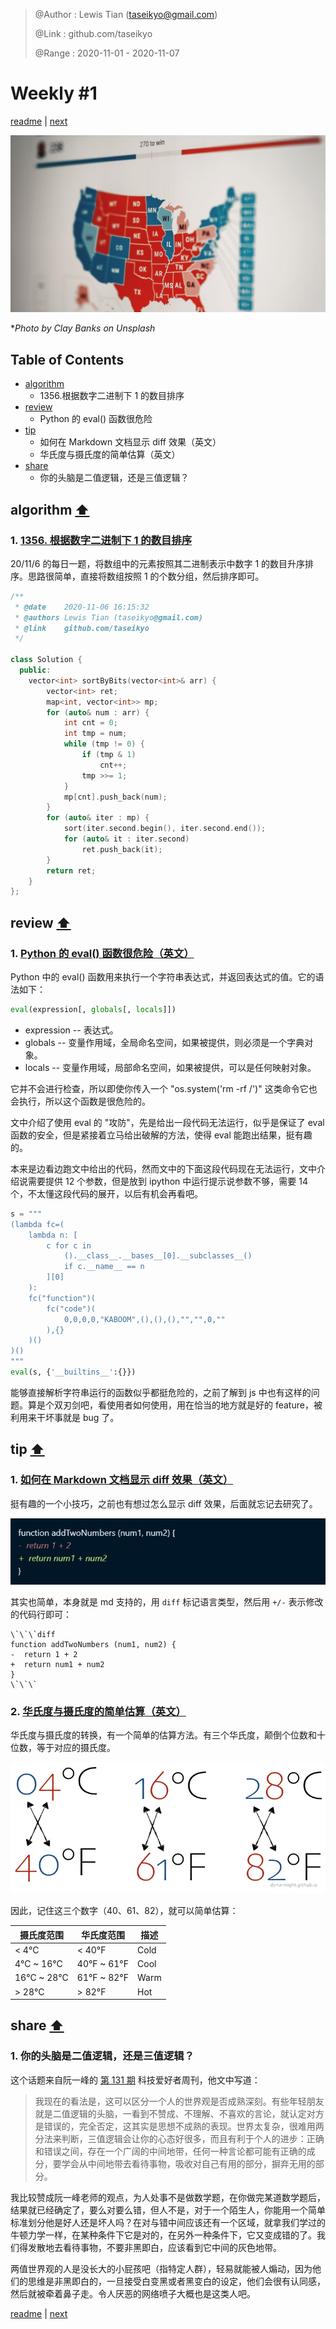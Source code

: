 > @Author  : Lewis Tian (taseikyo@gmail.com)
>
> @Link    : github.com/taseikyo
> 
> @Range   : 2020-11-01 - 2020-11-07

# Weekly #1

[readme](../README.md) | [next](202011W2.md)

![](../images/clay-banks-BY-R0UNRE7w-unsplash.jpg "The 2020 Presidential Debate")

\**Photo by Clay Banks on Unsplash*

## Table of Contents

- [algorithm](#algorithm-)
	- 1356.根据数字二进制下 1 的数目排序
- [review](#review-)
	- Python 的 eval() 函数很危险
- [tip](#tip-)
	- 如何在 Markdown 文档显示 diff 效果（英文）
	- 华氏度与摄氏度的简单估算（英文）
- [share](#share-)
	- 你的头脑是二值逻辑，还是三值逻辑？

## algorithm [⬆](#weekly-1)

### 1. [1356. 根据数字二进制下 1 的数目排序](https://leetcode-cn.com/problems/sort-integers-by-the-number-of-1-bits/)

20/11/6 的每日一题，将数组中的元素按照其二进制表示中数字 1 的数目升序排序。思路很简单，直接将数组按照 1 的个数分组，然后排序即可。

```C++
/**
 * @date    2020-11-06 ‏‎16:15:32
 * @authors Lewis Tian (taseikyo@gmail.com)
 * @link 	github.com/taseikyo
 */

class Solution {
  public:
	vector<int> sortByBits(vector<int>& arr) {
		vector<int> ret;
		map<int, vector<int>> mp;
		for (auto& num : arr) {
			int cnt = 0;
			int tmp = num;
			while (tmp != 0) {
				if (tmp & 1)
					cnt++;
				tmp >>= 1;
			}
			mp[cnt].push_back(num);
		}
		for (auto& iter : mp) {
			sort(iter.second.begin(), iter.second.end());
			for (auto& it : iter.second)
				ret.push_back(it);
		}
		return ret;
	}
};
```

## review [⬆](#weekly-1)

### 1. [Python 的 eval() 函数很危险（英文）](https://nedbatchelder.com/blog/201206/eval_really_is_dangerous.html)

Python 中的 eval() 函数用来执行一个字符串表达式，并返回表达式的值。它的语法如下：

```Python
eval(expression[, globals[, locals]])
```

- expression -- 表达式。
- globals -- 变量作用域，全局命名空间，如果被提供，则必须是一个字典对象。
- locals -- 变量作用域，局部命名空间，如果被提供，可以是任何映射对象。

它并不会进行检查，所以即使你传入一个 "os.system('rm -rf /')" 这类命令它也会执行，所以这个函数是很危险的。

文中介绍了使用 eval 的 "攻防"，先是给出一段代码无法运行，似乎是保证了 eval 函数的安全，但是紧接着立马给出破解的方法，使得 eval 能跑出结果，挺有趣的。


本来是边看边跑文中给出的代码，然而文中的下面这段代码现在无法运行，文中介绍说需要提供 12 个参数，但是放到 ipython 中运行提示说参数不够，需要 14 个，不太懂这段代码的展开，以后有机会再看吧。

```Python
s = """
(lambda fc=(
    lambda n: [
        c for c in
            ().__class__.__bases__[0].__subclasses__()
            if c.__name__ == n
        ][0]
    ):
    fc("function")(
        fc("code")(
            0,0,0,0,"KABOOM",(),(),(),"","",0,""
        ),{}
    )()
)()
"""
eval(s, {'__builtins__':{}})
```

能够直接解析字符串运行的函数似乎都挺危险的，之前了解到 js 中也有这样的问题。算是个双刃剑吧，看使用者如何使用，用在恰当的地方就是好的 feature，被利用来干坏事就是 bug 了。

## tip [⬆](#weekly-1)

### 1. [如何在 Markdown 文档显示 diff 效果（英文）](https://blog.alispit.tel/create-a-git-diff-in-markdown/)

挺有趣的一个小技巧，之前也有想过怎么显示 diff 效果，后面就忘记去研究了。

![](../images/20201106114217.jpg)

其实也简单，本身就是 md 支持的，用 `diff` 标记语言类型，然后用 `+/-` 表示修改的代码行即可：

```
\`\`\`diff
function addTwoNumbers (num1, num2) {
-  return 1 + 2
+  return num1 + num2
}
\`\`\`
```

### 2. [华氏度与摄氏度的简单估算（英文）](https://dyno-might.github.io/2020/10/30/temperature-conversion-for-the-lazy-and-simple-minded/)

华氏度与摄氏度的转换，有一个简单的估算方法。有三个华氏度，颠倒个位数和十位数，等于对应的摄氏度。

![](../images/transpose.png)

因此，记住这三个数字（40、61、82），就可以简单估算：

| 摄氏度范围   | 华氏度范围   | 描述 |
|-------------|-------------|------|
| < 4°C       | < 40°F      | Cold |
| 4°C ~ 16°C  | 40°F ~ 61°F | Cool |
| 16°C ~ 28°C | 61°F ~ 82°F | Warm |
| > 28°C      | > 82°F      | Hot  |


## share [⬆](#weekly-1)

### 1. 你的头脑是二值逻辑，还是三值逻辑？

这个话题来自阮一峰的 [第 131 期](https://github.com/ruanyf/weekly/blob/master/docs/issue-131.md#%E6%9C%AC%E5%91%A8%E8%AF%9D%E9%A2%98%E4%BD%A0%E7%9A%84%E5%A4%B4%E8%84%91%E6%98%AF%E4%BA%8C%E5%80%BC%E9%80%BB%E8%BE%91%E8%BF%98%E6%98%AF%E4%B8%89%E5%80%BC%E9%80%BB%E8%BE%91) 科技爱好者周刊，他文中写道：

> 我现在的看法是，这可以区分一个人的世界观是否成熟深刻。有些年轻朋友就是二值逻辑的头脑，一看到不赞成、不理解、不喜欢的言论，就认定对方是错误的，完全否定，这其实是思想不成熟的表现。世界太复杂，很难用两分法来判断，三值逻辑会让你的心态好很多，而且有利于个人的进步：正确和错误之间，存在一个广阔的中间地带，任何一种言论都可能有正确的成分，要学会从中间地带去看待事物，吸收对自己有用的部分，摒弃无用的部分。

我比较赞成阮一峰老师的观点，为人处事不是做数学题，在你做完某道数学题后，结果就已经确定了，要么对要么错，但人不是，对于一个陌生人，你能用一个简单标准划分他是好人还是坏人吗？在对与错中间应该还有一个区域，就拿我们学过的牛顿力学一样，在某种条件下它是对的，在另外一种条件下，它又变成错的了。我们得发散地去看待事物，不要非黑即白，应该看到它中间的灰色地带。

两值世界观的人是没长大的小屁孩吧（指特定人群），轻易就能被人煽动，因为他们的思维是非黑即白的，一旦接受白变黑或者黑变白的设定，他们会很有认同感，然后就被牵着鼻子走。令人厌恶的网络喷子大概也是这类人吧。

[readme](../README.md) | [next](202011W2.md)
